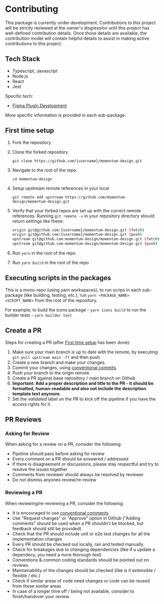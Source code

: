 # Contributing

This package is currently under development. Contributions to this project will be strictly reviewed at the owner's disgression until this project has well-defined contribution details. Once those details are available, the contribution model will contain helpful details to assist in making active contributions to this project.

## Tech Stack

- Typescript, Javascript
- Node.js
- React
- Jest

Specific tech:

- [Figma Plugin Development](https://www.figma.com/plugin-docs/)

More specific information is provided in each sub-package.

## First time setup

1. Fork the repository
2. Clone the forked repository
    ```
    git clone https://github.com/{username}/momentum-design.git
    ```
3. Navigate to the root of the repo.
    ```
    cd momentum-design
    ```
4. Setup upstream remote references in your local
    ```
    git remote add upstream https://github.com/momentum-design/momentum-design.git
    ```
5. Verify that your forked repos are set up with the correct remote references.
    Running `git remote -v` in your repository directory should return settings like these:

    ```bash
    origin git@github.com:{username}/momentum-design.git (fetch)
    origin git@github.com:{username}/momentum-design.git (push)
    upstream git@github.com:momentum-design/momentum-design.git (fetch)
    upstream git@github.com:momentum-design/momentum-design.git (push)
    ```
6. Run `yarn` in the root of the repo
7. Run `yarn build` in the root of the repo

## Executing scripts in the packages

This is a mono-repo (using yarn workspaces), to run scrips in each sub-package (like building, testing, etc.), run `yarn <PACKAGE_NAME> <SCRIPT_NAME>` from the root of the repository.

For example,
    to build the icons package - `yarn icons build`
    to run the builder tests - `yarn builder test`

## Create a PR

Steps for creating a PR (after [First time setup](#first-time-setup) has been done):

1. Make sure your main branch is up to date with the remote, by executing `git pull upstream main -ff` and then push.
2. Create a new branch and make your changes.
3. Commit your changes, using [conventional commits](https://www.conventionalcommits.org/en/v1.0.0/#summary).
4. Push your branch to the origin remote
5. Create a PR against base repository / main branch on Github
6. **Important: Add a proper description and title to the PR - it should be formatted, human-readable and also not include the description template text anymore.**
7. Set the *validated* label on the PR to kick off the pipeline if you have the access rights for it.

## PR Reviews

### Asking for Review

When asking for a review on a PR, consider the following:

- Pipeline should pass before asking for review
- Every comment on a PR should be answered / addressed
- If there is disagreement or discussions, please stay respectful and try to resolve the issues together
- Comments from reviewer should always be resolved by reviewer
- Do not dismiss anyones review/re-review

### Reviewing a PR

When reviewing/re-reviewing a PR, consider the following:

- It is encouraged to use [conventional comments](https://conventionalcomments.org/)
- Use "Request changes" or "Approve" option in Github ("Adding comments" should be used when a PR shouldn't be blocked, but feedback should still be provided)
- Check that the PR should include unit or e2e test changes for all the implementation changes
- Every PR should be checked out locally, ran and tested manually.
- Check for breakages due to changing dependencies (like if u update a dependecy, you need a more thorough test)
- Conventions & common coding standards should be pointed out on reviews.
- Maintainability of the changes should be checked (like is it extensible / flexible / etc.)
- Check if similar areas of code need changes or code can be reused from these similar areas
- In case of a longer time off / being not available, consider to finish/handover your review.
